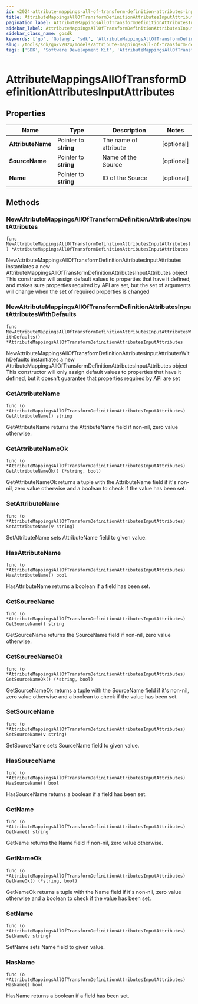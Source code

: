 ```yaml
---
id: v2024-attribute-mappings-all-of-transform-definition-attributes-input-attributes
title: AttributeMappingsAllOfTransformDefinitionAttributesInputAttributes
pagination_label: AttributeMappingsAllOfTransformDefinitionAttributesInputAttributes
sidebar_label: AttributeMappingsAllOfTransformDefinitionAttributesInputAttributes
sidebar_class_name: gosdk
keywords: ['go', 'Golang', 'sdk', 'AttributeMappingsAllOfTransformDefinitionAttributesInputAttributes', 'V2024AttributeMappingsAllOfTransformDefinitionAttributesInputAttributes'] 
slug: /tools/sdk/go/v2024/models/attribute-mappings-all-of-transform-definition-attributes-input-attributes
tags: ['SDK', 'Software Development Kit', 'AttributeMappingsAllOfTransformDefinitionAttributesInputAttributes', 'V2024AttributeMappingsAllOfTransformDefinitionAttributesInputAttributes']
---
```


# AttributeMappingsAllOfTransformDefinitionAttributesInputAttributes

## Properties

Name | Type | Description | Notes
------------ | ------------- | ------------- | -------------
**AttributeName** | Pointer to **string** | The name of attribute | [optional] 
**SourceName** | Pointer to **string** | Name of the Source | [optional] 
**Name** | Pointer to **string** | ID of the Source | [optional] 

## Methods

### NewAttributeMappingsAllOfTransformDefinitionAttributesInputAttributes

`func NewAttributeMappingsAllOfTransformDefinitionAttributesInputAttributes() *AttributeMappingsAllOfTransformDefinitionAttributesInputAttributes`

NewAttributeMappingsAllOfTransformDefinitionAttributesInputAttributes instantiates a new AttributeMappingsAllOfTransformDefinitionAttributesInputAttributes object
This constructor will assign default values to properties that have it defined,
and makes sure properties required by API are set, but the set of arguments
will change when the set of required properties is changed

### NewAttributeMappingsAllOfTransformDefinitionAttributesInputAttributesWithDefaults

`func NewAttributeMappingsAllOfTransformDefinitionAttributesInputAttributesWithDefaults() *AttributeMappingsAllOfTransformDefinitionAttributesInputAttributes`

NewAttributeMappingsAllOfTransformDefinitionAttributesInputAttributesWithDefaults instantiates a new AttributeMappingsAllOfTransformDefinitionAttributesInputAttributes object
This constructor will only assign default values to properties that have it defined,
but it doesn't guarantee that properties required by API are set

### GetAttributeName

`func (o *AttributeMappingsAllOfTransformDefinitionAttributesInputAttributes) GetAttributeName() string`

GetAttributeName returns the AttributeName field if non-nil, zero value otherwise.

### GetAttributeNameOk

`func (o *AttributeMappingsAllOfTransformDefinitionAttributesInputAttributes) GetAttributeNameOk() (*string, bool)`

GetAttributeNameOk returns a tuple with the AttributeName field if it's non-nil, zero value otherwise
and a boolean to check if the value has been set.

### SetAttributeName

`func (o *AttributeMappingsAllOfTransformDefinitionAttributesInputAttributes) SetAttributeName(v string)`

SetAttributeName sets AttributeName field to given value.

### HasAttributeName

`func (o *AttributeMappingsAllOfTransformDefinitionAttributesInputAttributes) HasAttributeName() bool`

HasAttributeName returns a boolean if a field has been set.

### GetSourceName

`func (o *AttributeMappingsAllOfTransformDefinitionAttributesInputAttributes) GetSourceName() string`

GetSourceName returns the SourceName field if non-nil, zero value otherwise.

### GetSourceNameOk

`func (o *AttributeMappingsAllOfTransformDefinitionAttributesInputAttributes) GetSourceNameOk() (*string, bool)`

GetSourceNameOk returns a tuple with the SourceName field if it's non-nil, zero value otherwise
and a boolean to check if the value has been set.

### SetSourceName

`func (o *AttributeMappingsAllOfTransformDefinitionAttributesInputAttributes) SetSourceName(v string)`

SetSourceName sets SourceName field to given value.

### HasSourceName

`func (o *AttributeMappingsAllOfTransformDefinitionAttributesInputAttributes) HasSourceName() bool`

HasSourceName returns a boolean if a field has been set.

### GetName

`func (o *AttributeMappingsAllOfTransformDefinitionAttributesInputAttributes) GetName() string`

GetName returns the Name field if non-nil, zero value otherwise.

### GetNameOk

`func (o *AttributeMappingsAllOfTransformDefinitionAttributesInputAttributes) GetNameOk() (*string, bool)`

GetNameOk returns a tuple with the Name field if it's non-nil, zero value otherwise
and a boolean to check if the value has been set.

### SetName

`func (o *AttributeMappingsAllOfTransformDefinitionAttributesInputAttributes) SetName(v string)`

SetName sets Name field to given value.

### HasName

`func (o *AttributeMappingsAllOfTransformDefinitionAttributesInputAttributes) HasName() bool`

HasName returns a boolean if a field has been set.


